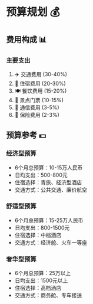 # 预算规划 💰

## 费用构成 📊

### 主要支出
1. ✈️ 交通费用 (30-40%)
2. 🏨 住宿费用 (20-30%)
3. 🍽️ 餐饮费用 (15-20%)
4. 🎫 景点门票 (10-15%)
5. 📱 通信费用 (3-5%)
6. 💊 保险费用 (2-3%)

## 预算参考 💵

### 经济型预算
- 6个月总预算：10-15万人民币
- 日均支出：500-800元
- 住宿选择：青旅、经济型酒店
- 交通方式：公共交通、廉价航空

### 舒适型预算
- 6个月总预算：15-25万人民币
- 日均支出：800-1500元
- 住宿选择：中档酒店
- 交通方式：经济舱、火车一等座

### 奢华型预算
- 6个月总预算：25万以上
- 日均支出：1500元以上
- 住宿选择：高档酒店
- 交通方式：商务舱、专车接送 